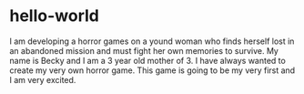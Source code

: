 # hello-world
I am developing a horror games on a yound woman who finds herself lost in an abandoned mission and must fight her own memories to survive.
My name is Becky and I am a 3 year old mother of 3. I have always wanted to create my very own horror game. This game is going to be my very first and I am very excited.
